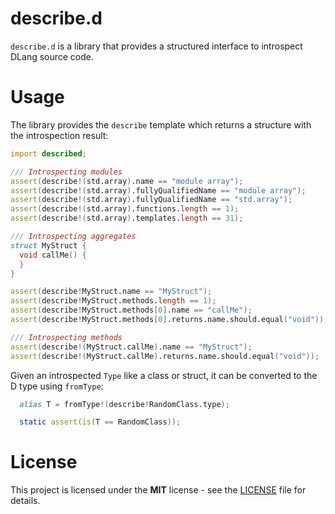 # describe.d

`describe.d` is a library that provides a structured interface to introspect
DLang source code.

# Usage

The library provides the `describe` template which returns a structure with
the introspection result:

```d
import described;

/// Introspecting modules
assert(describe!(std.array).name == "module array");
assert(describe!(std.array).fullyQualifiedName == "module array");
assert(describe!(std.array).fullyQualifiedName == "std.array");
assert(describe!(std.array).functions.length == 1);
assert(describe!(std.array).templates.length == 31);

/// Introspecting aggregates
struct MyStruct {
  void callMe() {
  }
}

assert(describe!MyStruct.name == "MyStruct");
assert(describe!MyStruct.methods.length == 1);
assert(describe!MyStruct.methods[0].name == "callMe");
assert(describe!MyStruct.methods[0].returns.name.should.equal("void"));

/// Introspecting methods
assert(describe!(MyStruct.callMe).name == "MyStruct");
assert(describe!(MyStruct.callMe).returns.name.should.equal("void"));
```

Given an introspected `Type` like a class or struct, it can be converted to the
D type using `fromType`:

```d
  alias T = fromType!(describe!RandomClass.type);

  static assert(is(T == RandomClass));
```

# License

This project is licensed under the **MIT** license - see the [LICENSE](LICENSE) file for details.
